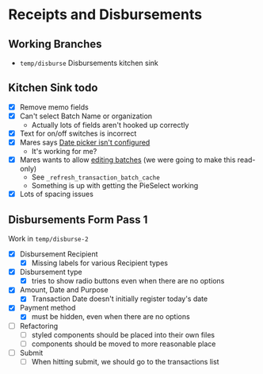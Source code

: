 # Receipts and Disbursements
## Working Branches
-  `temp/disburse` Disbursements kitchen sink
 
## Kitchen Sink todo
 - [x] Remove memo fields
 - [x] Can't select Batch Name or organization
	 - Actually lots of fields aren't hooked up correctly
 - [x] Text for on/off switches is incorrect
 - [x] Mares says [Date picker isn't configured](https://quorumanalytics.slack.com/archives/CUMJ0EK4J/p1652459578739319?thread_ts=1652459564.440879&cid=CUMJ0EK4J)
	 - It's working for me?
 - [x] Mares wants to allow [editing batches](https://quorumanalytics.slack.com/archives/CUMJ0EK4J/p1652464417321449) (we were going to make this read-only)
	 - See `_refresh_transaction_batch_cache`
	 - Something is up with getting the PieSelect working
 - [x] Lots of spacing issues

## Disbursements Form Pass 1
Work in `temp/disburse-2`

- [x] Disbursement Recipient
	- [x] Missing labels for various Recipient types
- [x] Disbursement type
	- [x] tries to show radio buttons even when there are no options
- [x] Amount, Date and Purpose
	- [x] Transaction Date doesn't initially register today's date
- [x] Payment method
	- [x] must be hidden, even when there are no options
- [ ] Refactoring
	- [ ] styled components should be placed into their own files
	- [ ] components should be moved to more reasonable place
- [ ] Submit
	- [ ] When hitting submit, we should go to the transactions list